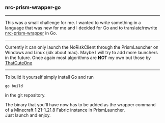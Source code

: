 ### nrc-prism-wrapper-go

---

This was a small challenge for me.
I wanted to write something in a language that was new for me and I decided for Go and to translate/rewrite [nrc-prism-wrapper](https://github.com/ThatCuteOne/nrc-prism-wrapper) in Go.

---

Currently it can only launch the NoRiskClient through the PrismLauncher on Windows and Linux (idk about mac).
Maybe I will try to add more launchers in the future.
Once again most algorithms are **NOT** my own but those by [ThatCuteOne](https://github.com/ThatCuteOne)

---

To build it yourself simply install Go and run

```
go build
```

in the git repository.

The binary that you'll have now has to be added as the wrapper command of a Minecraft 1.21-1.21.8 Fabric instance in PrismLauncher.<br>
Just launch and enjoy.
